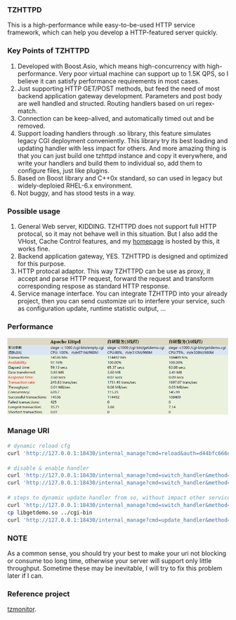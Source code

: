 ### TZHTTPD
This is a high-performance while easy-to-be-used HTTP service framework, which can help you develop a HTTP-featured server quickly.   

### Key Points of TZHTTPD
1. Developed with Boost.Asio, which means high-concurrency with high-performance. Very poor virtual machine can support up to 1.5K QPS, so I believe it can satisfy performance requirements in most cases.    
2. Just supporting HTTP GET/POST methods, but feed the need of most backend application gateway development. Parameters and post body are well handled and structed. Routing handlers based on uri regex-match.    
3. Connection can be keep-alived, and automatically timed out and be removed.   
4. Support loading handlers through .so library, this feature simulates legacy CGI deployment conveniently. This library try its best loading and updating handler with less impact for others. And more amazing thing is that you can just build one tzhttpd instance and copy it everywhere, and write your handlers and build them to individual so, add them to configure files, just like plugins.   
5. Based on Boost library and C++0x standard, so can used in legacy but widely-deploied RHEL-6.x environment.   
6. Not buggy, and has stood tests in a way.    

### Possible usage
1. General Web server, KIDDING. TZHTTPD does not support full HTTP protocal, so it may not behave well in this situation. But I also add the VHost, Cache Control features, and my [homepage](http://taozj.net) is hosted by this, it works fine.   
2. Backend application gateway, YES. TZHTTPD is designed and optimized for this purpose.   
3. HTTP protocal adaptor. This way TZHTTPD can be use as proxy, it accept and parse HTTP request, forward the request and transform corresponding respose as standard HTTP response.   
4. Service manage interface. You can integrate TZHTTPD into your already project, then you can send customize uri to interfere your service, such as configuration update, runtime statistic output, ...   

### Performance
![siege](siege.png?raw=true "siege")

### Manage URI
```bash
# dynamic reload cfg
curl 'http://127.0.0.1:18430/internal_manage?cmd=reload&auth=d44bfc666db304b2f72b4918c8b46f78'

# disable & enable handler
curl 'http://127.0.0.1:18430/internal_manage?cmd=switch_handler&method=get&path=^/cgi-bin/getdemo.cgi$&enable=off&auth=d44bfc666db304b2f72b4918c8b46f78'
curl 'http://127.0.0.1:18430/internal_manage?cmd=switch_handler&method=get&path=^/cgi-bin/getdemo.cgi$&enable=on&auth=d44bfc666db304b2f72b4918c8b46f78'

# steps to dynamic update handler from so, without impact other service
curl 'http://127.0.0.1:18430/internal_manage?cmd=switch_handler&method=get&path=^/cgi-bin/getdemo.cgi$&enable=off&auth=d44bfc666db304b2f72b4918c8b46f78'
cp libgetdemo.so ../cgi-bin 
curl 'http://127.0.0.1:18430/internal_manage?cmd=update_handler&method=get&path=^/cgi-bin/getdemo.cgi$&enable=on&auth=d44bfc666db304b2f72b4918c8b46f78'
```

### NOTE
As a common sense, you should try your best to make your uri not blocking or consume too long time, otherwise your server will support only little throughput. Sometime these may be inevitable, I will try to fix this problem later if I can.

### Reference project   
[tzmonitor](https://github.com/taozhijiang/tzmonitor).   

